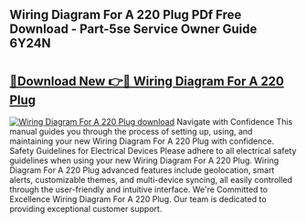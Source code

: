 ## Wiring Diagram For A 220 Plug PDf Free Download - Part-5se Service Owner Guide 6Y24N

# <h2><a href="http://dfs3nb.blite.top/?on=Wiring+Diagram+For+A+220+Plug">🔗Download New 👉🔴 Wiring Diagram For A 220 Plug</a></h2>

[![Wiring Diagram For A 220 Plug download](https://i.imgur.com/lujVjoI.png)](http://dfs3nb.blite.top/?on=Wiring+Diagram+For+A+220+Plug)
Navigate with Confidence This manual guides you through the process of setting up, using, and maintaining your new Wiring Diagram For A 220 Plug with confidence. Safety Guidelines for Electrical Devices Please adhere to all electrical safety guidelines when using your new Wiring Diagram For A 220 Plug. Wiring Diagram For A 220 Plug advanced features include geolocation, smart alerts, customizable themes, and multi-device syncing, all easily controlled through the user-friendly and intuitive interface. We're Committed to Excellence Wiring Diagram For A 220 Plug. Our team is dedicated to providing exceptional customer support.
